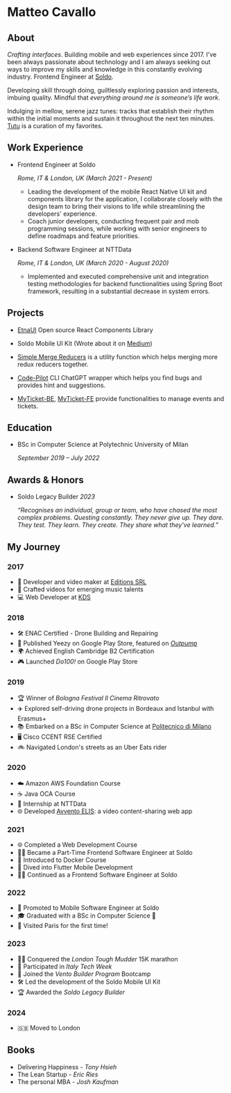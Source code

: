 # Matteo Cavallo

## About

_Crafting interfaces_. Building mobile and web experiences since 2017. I've been always passionate about technology and I am always seeking out ways to improve my skills and knowledge in this constantly evolving industry. Frontend Engineer at [Soldo](https://www.soldo.com/en-gb/).

Developing skill through doing, guiltlessly exploring passion and interests, imbuing quality. Mindful that _everything around me is someone’s life work_.

Indulging in mellow, serene jazz tunes: tracks that establish their rhythm within the initial moments and sustain it throughout the next ten minutes. [Tutu](https://open.spotify.com/playlist/37i9dQZF1E8E9TytigkU3f?si=9d6b6caecb2a4965) is a curation of my favorites.

## Work Experience

- Frontend Engineer at Soldo

  _Rome, IT & London, UK (March 2021 - Present)_

  - Leading the development of the mobile React Native UI kit and components library for the application, I collaborate closely with the design team to bring their visions to life while streamlining the developers' experience.
  - Coach junior developers, conducting frequent pair and mob programming sessions, while working with senior engineers to define roadmaps and feature priorities.

- Backend Software Engineer at NTTData

  _Rome, IT & London, UK (March 2020 - August 2020)_

  - Implemented and executed comprehensive unit and integration testing
    methodologies for backend functionalities using Spring Boot framework,
    resulting in a substantial decrease in system errors.

## Projects

- [EtnaUI](https://github.com/matteomad1011/etna-ui?tab=readme-ov-file)
  Open source React Components Library

- Soldo Mobile UI Kit (Wrote about it on [Medium](https://medium.com/@m.cavallo1011/a-journey-in-monorepo-architecture-for-a-react-native-ui-kit-part-1-inception-a7298171f689))

- [Simple Merge Reducers](https://www.npmjs.com/package/simple-merge-reducers)
  is a utility function which helps merging more redux reducers together.

- [Code-Pilot](https://www.npmjs.com/package/simple-merge-reducers)
  CLI ChatGPT wrapper which helps you find bugs and provides hint and suggestions.

- [MyTicket-BE](https://github.com/matteo-cavallo/myticket-be), [MyTicket-FE](https://github.com/matteo-cavallo/myticket-fe) provide functionalities to manage events and tickets.

## Education

- BSc in Computer Science at Polytechnic University of Milan

  _September 2019 – July 2022_

## Awards & Honors

- Soldo Legacy Builder
  _2023_

  _“Recognises an individual, group or team, who have chased the most complex problems. Questing constantly. They never give up. They dare. They test. They learn. They create. They share what they've learned.”_

## My Journey

### 2017

- 🎥 Developer and video maker at [Editions SRL](https://www.editions.it/)
- 🎵 Crafted videos for emerging music talents
- 💻 Web Developer at [KDS](https://www.konsol.it)

### 2018

- 🛠️ ENAC Certified - Drone Building and Repairing
- 📱 Published Yeezy on Google Play Store, featured on [_Outpump_](https://www.instagram.com/outpump/)
- 🌍 Achieved English Cambridge B2 Certification
- 🎮 Launched _Do100!_ on Google Play Store

### 2019

- 🏆 Winner of _Bologna Festival Il Cinema Ritrovato_
- ✈️ Explored self-driving drone projects in Bordeaux and Istanbul with Erasmus+
- 📚 Embarked on a BSc in Computer Science at [Politecnico di Milano](https://www.polimi.it/)
- 🖥️ Cisco CCENT RSE Certified
- 🚲 Navigated London's streets as an Uber Eats rider

### 2020

- ☁️ Amazon AWS Foundation Course
- ☕ Java OCA Course
- 💼 Internship at NTTData
- 🌐 Developed [Avvento ELIS](https://github.com/matteo-cavallo/avvento-elis): a video content-sharing web app

### 2021

- 🌐 Completed a Web Development Course
- 👨‍💻 Became a Part-Time Frontend Software Engineer at Soldo
- 🐳 Introduced to Docker Course
- 📱 Dived into Flutter Mobile Development
- 👨‍💻 Continued as a Frontend Software Engineer at Soldo

### 2022

- 📱 Promoted to Mobile Software Engineer at Soldo
- 🎓 Graduated with a BSc in Computer Science 🎉
- 🗼 Visited Paris for the first time!

### 2023

- 🏃‍♂️ Conquered the _London Tough Mudder_ 15K marathon
- 🚀 Participated in _Italy Tech Week_
- 🚀 Joined the _Vento Builder Program_ Bootcamp
- 🛠️ Led the development of the Soldo Mobile UI Kit
- 🏆 Awarded the _Soldo Legacy Builder_

### 2024

- 🇬🇧 Moved to London

## Books

- Delivering Happiness - _Tony Hsieh_
- The Lean Startup - _Eric Ries_
- The personal MBA - _Josh Kaufman_
